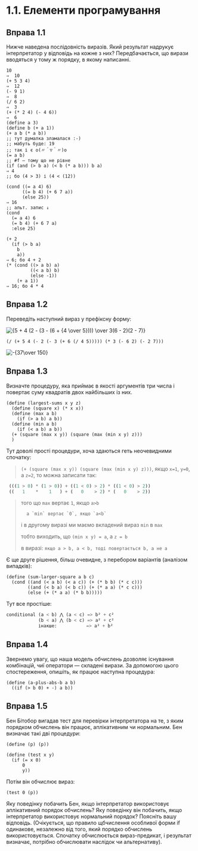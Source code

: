 # 1.1. Елементи програмування
## Вправа 1.1
Нижче наведена послідовність виразів. Який результат надрукує інтерпретатор у відповідь на кожне з них? Передбачається, що вирази вводяться у тому ж порядку, в якому написанні.

```racket
10
⇒  10
(+ 5 3 4)
⇒  12
(- 9 1)
⇒  8
(/ 6 2)
⇒  3
(+ (* 2 4) (- 4 6))
⇒  6
(define a 3)
(define b (+ a 1))
(+ a b (* a b))
;; тут думалка зламалася :-)
;; мабуть буде: 19
;; так і є o(〃＾▽＾〃)o
(= a b)
;; #f — тому що не рівне
(if (and (> b a) (< b (* a b))) b a)
⇒ 4
;; бо (4 > 3) і (4 < (12))

(cond ((= a 4) 6)
      ((= b 4) (+ 6 7 a))
      (else 25))
⇒ 16
;; альт. запис ↓
(cond
  (= a 4) 6
  (= b 4) (+ 6 7 a)
  :else 25)

(+ 2
  (if (> b a)
    b
    a))
⇒ 6; бо 4 + 2
(* (cond ((> a b) a)
         ((< a b) b)
         (else -1))
    (+ a 1))
⇒ 16; бо 4 * 4

```

## Вправа 1.2
Переведіть наступний вираз у префіксну форму:

![$`{5 + 4 (2 - (3 - (6 + {4 \over 5}))) \over 3(6 - 2)(2 - 7)}`$](https://latex.codecogs.com/gif.latex?{5&space;&plus;&space;4&space;(2&space;-&space;(3&space;-&space;(6&space;&plus;&space;{4&space;\over&space;5})))&space;\over&space;3(6&space;-&space;2)(2&space;-&space;7)})


```racket
(/ (+ 5 4 (- 2 (- 3 (+ 6 (/ 4 5))))) (* 3 (- 6 2) (- 2 7)))
```

![$`-{37\over 150}`$](https://latex.codecogs.com/gif.latex?-{37\over&space;150})

## Вправа 1.3
Визначте процедуру, яка приймає в якості аргументів три числа і повертає суму квадратів двох найбільших із них.

```racket
(define (largest-sums x y z)
  (define (square x) (* x x))
  (define (max a b)
    (if (> a b) a b))
  (define (min a b)
    (if (< a b) a b))
  (+ (square (max x y)) (square (max (min x y) z)))
  )
```

Тут доволі прості процедури, хоча здаються геть неочевидними спочатку:
> `(+ (square (max x y)) (square (max (min x y) z)))`, якщо `x=1`, `y=0`, а `z=2`, то можна записати так: 

```lisp
 (((1 > 0) * (1 > 0)) + ((1 < 0) > 2) * ((1 < 0) > 2))
 ((   1    *    1   ) + (   0    > 2) * (   0    > 2))
```
> того що `max` вертає `1`, якщо `a>b`
> 
>       a `min` вертає `0`, якщо `a<b`
>       
> і в другому виразі ми маємо вкладений вираз `min` в `max`
> 
> тобто виходить, що `(min x y) = a`, а `z = b`
> 
> в виразі: `якщо a > b, a < b, тоді повертається b, а не a`

Є ще друге рішення, більш очевидне, з перебором варіантів (аналізом випадків):

```racket
(define (sum-larger-square a b c)
  (cond ((and (< a b) (< a c)) (+ (* b b) (* c c)))
        ((and (< b a) (< b c)) (+ (* a a) (* c c)))
        (else (+ (* a a) (* b b)))))
```

Тут все простіше:

```lisp
conditional (a < b) ⋀ (a < c) => b² + c²
            (b < a) ⋀ (b < c) => a² + c²
            інакше:           => a² + b²
```

## Вправа 1.4
Звернемо увагу, що наша модель обчислень дозволяє існування комбінацій, чиї оператори — складені вирази.
За допомогою цього спостереження, опишіть, як працює наступна процедура:

```racket
(define (a-plus-abs-b a b)
  ((if (> b 0) + -) a b))
```

## Вправа 1.5
Бен Бітобор вигадав тест для перевірки інтерпретатора на те, з яким порядком обчислень він працює, аплікативним чи нормальним. Бен визначає такі дві процедури:

```racket
(define (p) (p))

(define (test x y)
  (if (= x 0)
      0
      y))
```

Потім він обчислює вираз:

```racket
(test 0 (p))
```

Яку поведінку побачить Бен, якщо інтерпретатор використовує аплікативний порядок обчислень?
Яку поведінку він побачить, якщо інтерпретатор використовує нормальний порядок?
Поясніть вашу відповідь. (Очікується, що правило щбчислення особливої форми if одинакове, незалежно від того, який порядко обчислень використовується. Спочатку обчислюється вираз-предикат, і результат визначає, потрібно обчислювати наслідок чи альтернативу).





